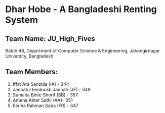 # Dhar Hobe - A Bangladeshi Renting System
## Team Name: JU_High_Fives

Batch 48, Department of Computer Science & Engineering, Jahangirnagar University, Bangladesh

## Team Members:

1. Iffat Ara Sanzida (IA) - 344
2. Jannatul Ferdoush Jannati (JF) - 349
3. Sumaita Binte Shorif (SB) - 357
4. Amena Akter Sathi (AA)- 351
5. Fariha Rahman Saba (FR) - 347
